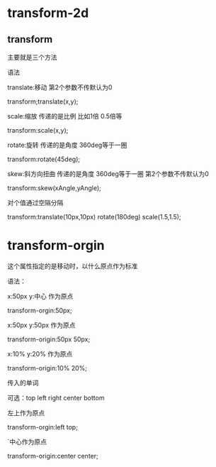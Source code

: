 # transform-2d



## transform	

主要就是三个方法

语法

translate:移动 第2个参数不传默认为0

transform;translate(x,y);

scale:缩放  传递的是比例 比如1倍  0.5倍等

transform:scale(x,y);

rotate:旋转 传递的是角度 360deg等于一圈

transform:rotate(45deg);

skew:斜方向扭曲   传递的是角度  360deg等于一圈 第2个参数不传默认为0

transform:skew(xAngle,yAngle);

对个值通过空隔分隔

transform:translate(10px,10px)  rotate(180deg)   scale(1.5,1.5);

# transform-orgin

这个属性指定的是移动时，以什么原点作为标准

语法：

x:50px   y:中心 作为原点

transform-orgin:50px;

x:50px  y:50px 作为原点

transform-origin:50px 50px;

x:10% y:20% 作为原点

transform-origin:10% 20%;

传入的单词

可选：top left right  center  bottom

左上作为原点

transform-orgin:left top;

`中心作为原点

transform-origin:center center;









 




